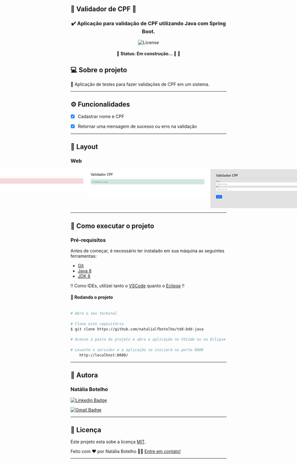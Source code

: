 ## :wrench: Validador de CPF :wrench:



<h3  align="center">
  
:heavy_check_mark: Aplicação para validação de CPF utilizando Java com Spring Boot.

</h3>  

<p  align="center">

<img  alt="License"  src="https://img.shields.io/badge/license-MIT-brightgreen">

</p>

<h4  align="center">

🚧 Status: Em construção... 🚀 🚧

</h4>


  
## 💻 Sobre o projeto

  

:wrench: Aplicação de testes para fazer validações de CPF em um sistema. 
  
  

---

  

## ⚙️ Funcionalidades

  

- [x] Cadastrar nome e CPF

- [x] Retornar uma mensagem de sucesso ou erro na validação 



---

  

## 🎨 Layout

### Web

  

<p  align="center"  style="display: flex; align-items: flex-start; justify-content: center;">

<img  alt="Invalido"  title="Invalido"  src="https://raw.githubusercontent.com/natalialfbotelho/tdd-java/main/src/main/resources/static/assets/invalid.png"  width="400px">

<img  alt="Valido"  title="Valido"  src="https://raw.githubusercontent.com/natalialfbotelho/tdd-java/main/src/main/resources/static/assets/valid.png"  width="400px">


<img  alt="Cadastrar"  title="Cadastrar"  src="https://raw.githubusercontent.com/natalialfbotelho/tdd-java/main/src/main/resources/static/assets/new-client.png"  width="400px"> 

</p>

  

---

  

## 🚀 Como executar o projeto

### Pré-requisitos

Antes de começar, é necessário ter instalado em sua máquina as seguintes ferramentas:

- [Git](https://git-scm.com)
- [Java 8](https://www.java.com/pt-BR/download/ie_manual.jsp?locale=pt_BR)
- [JDK 8](https://www.oracle.com/br/java/technologies/javase/javase-jdk8-downloads.html)

:bangbang: Como IDEs, utilizei tanto o [VSCode](https://code.visualstudio.com/download) quanto o [Eclipse](https://www.eclipse.org/downloads/) :bangbang:


#### 🎲 Rodando o projeto

  

```bash

# Abra o seu terminal  

# Clone este repositório
$ git clone https://github.com/natalialfbotelho/tdd-bdd-java

# Acesse a pasta do projeto e abra a aplicação no VSCode ou no Eclipse

# Levante o servidor e a aplicação se iniciará na porta 8080
    http://localhost:8080/
```

---
## 🦸 Autora

<h3><b>Natália Botelho</b></h3>
  

 [![Linkedin Badge](https://img.shields.io/badge/-Natália-blue?style=flat-square&logo=Linkedin&logoColor=white&link=https://www.linkedin.com/in/natalialfbotelho/)](https://www.linkedin.com/in/natalialfbotelho/)

[![Gmail Badge](https://img.shields.io/badge/-engnataliabotelho@gmail.com-c14438?style=flat-square&logo=Gmail&logoColor=white&link=mailto:engnataliabotelho@gmail.com)](mailto:engnataliabotelho@gmail.com)

  

---

  

## 📝 Licença

  

Este projeto esta sobe a licença [MIT](./LICENSE).

  

Feito com ❤️ por Natália Botelho 👋🏽 [Entre em contato!](https://www.linkedin.com/in/natalialfbotelho/)

  

---

